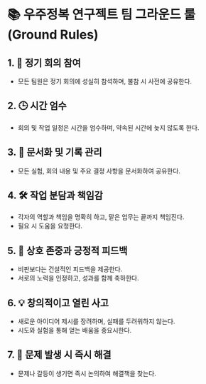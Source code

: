 # 📚 우주정복 연구젝트 팀 그라운드 룰 (Ground Rules)

## 1. 📅 **정기 회의 참여**
- 모든 팀원은 정기 회의에 성실히 참석하며, 불참 시 사전에 공유한다.

## 2. 🕒 **시간 엄수**
- 회의 및 작업 일정은 시간을 엄수하며, 약속된 시간에 늦지 않도록 한다.

## 3. 📂 **문서화 및 기록 관리**
- 모든 실험, 회의 내용 및 주요 결정 사항을 문서화하여 공유한다.

## 4. 🛠️ **작업 분담과 책임감**
- 각자의 역할과 책임을 명확히 하고, 맡은 업무는 끝까지 책임진다.
- 필요 시 도움을 요청한다.

## 5. 🤝 **상호 존중과 긍정적 피드백**
- 비판보다는 건설적인 피드백을 제공한다.
- 서로의 노력을 인정하고, 성과를 함께 축하한다.

## 6. 💡 **창의적이고 열린 사고**
- 새로운 아이디어 제시를 장려하며, 실패를 두려워하지 않는다.
- 시도와 실험을 통해 얻는 배움을 중요시한다.

## 7. 🛑 **문제 발생 시 즉시 해결**
- 문제나 갈등이 생기면 즉시 논의하여 해결책을 찾는다.
